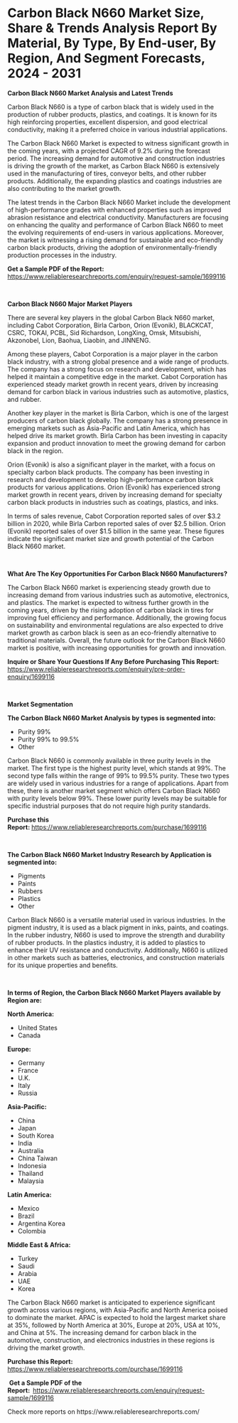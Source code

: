 <p><h1>Carbon Black N660 Market Size, Share & Trends Analysis Report By Material, By Type, By End-user, By Region, And Segment Forecasts, 2024 - 2031</h1></p><p><strong>Carbon Black N660 Market Analysis and Latest Trends</strong></p>
<p><p>Carbon Black N660 is a type of carbon black that is widely used in the production of rubber products, plastics, and coatings. It is known for its high reinforcing properties, excellent dispersion, and good electrical conductivity, making it a preferred choice in various industrial applications.</p><p>The Carbon Black N660 Market is expected to witness significant growth in the coming years, with a projected CAGR of 9.2% during the forecast period. The increasing demand for automotive and construction industries is driving the growth of the market, as Carbon Black N660 is extensively used in the manufacturing of tires, conveyor belts, and other rubber products. Additionally, the expanding plastics and coatings industries are also contributing to the market growth.</p><p>The latest trends in the Carbon Black N660 Market include the development of high-performance grades with enhanced properties such as improved abrasion resistance and electrical conductivity. Manufacturers are focusing on enhancing the quality and performance of Carbon Black N660 to meet the evolving requirements of end-users in various applications. Moreover, the market is witnessing a rising demand for sustainable and eco-friendly carbon black products, driving the adoption of environmentally-friendly production processes in the industry.</p></p>
<p><strong>Get a Sample PDF of the Report:&nbsp;</strong> <a href="https://www.reliableresearchreports.com/enquiry/request-sample/1699116">https://www.reliableresearchreports.com/enquiry/request-sample/1699116</a></p>
<p>&nbsp;</p>
<p><strong>Carbon Black N660 Major Market Players</strong></p>
<p><p>There are several key players in the global Carbon Black N660 market, including Cabot Corporation, Birla Carbon, Orion (Evonik), BLACKCAT, CSRC, TOKAI, PCBL, Sid Richardson, LongXing, Omsk, Mitsubishi, Akzonobel, Lion, Baohua, Liaobin, and JINNENG. </p><p>Among these players, Cabot Corporation is a major player in the carbon black industry, with a strong global presence and a wide range of products. The company has a strong focus on research and development, which has helped it maintain a competitive edge in the market. Cabot Corporation has experienced steady market growth in recent years, driven by increasing demand for carbon black in various industries such as automotive, plastics, and rubber. </p><p>Another key player in the market is Birla Carbon, which is one of the largest producers of carbon black globally. The company has a strong presence in emerging markets such as Asia-Pacific and Latin America, which has helped drive its market growth. Birla Carbon has been investing in capacity expansion and product innovation to meet the growing demand for carbon black in the region. </p><p>Orion (Evonik) is also a significant player in the market, with a focus on specialty carbon black products. The company has been investing in research and development to develop high-performance carbon black products for various applications. Orion (Evonik) has experienced strong market growth in recent years, driven by increasing demand for specialty carbon black products in industries such as coatings, plastics, and inks. </p><p>In terms of sales revenue, Cabot Corporation reported sales of over $3.2 billion in 2020, while Birla Carbon reported sales of over $2.5 billion. Orion (Evonik) reported sales of over $1.5 billion in the same year. These figures indicate the significant market size and growth potential of the Carbon Black N660 market.</p></p>
<p>&nbsp;</p>
<p><strong>What Are The Key Opportunities For Carbon Black N660 Manufacturers?</strong></p>
<p><p>The Carbon Black N660 market is experiencing steady growth due to increasing demand from various industries such as automotive, electronics, and plastics. The market is expected to witness further growth in the coming years, driven by the rising adoption of carbon black in tires for improving fuel efficiency and performance. Additionally, the growing focus on sustainability and environmental regulations are also expected to drive market growth as carbon black is seen as an eco-friendly alternative to traditional materials. Overall, the future outlook for the Carbon Black N660 market is positive, with increasing opportunities for growth and innovation.</p></p>
<p><strong>Inquire or Share Your Questions If Any Before Purchasing This Report:</strong> <a href="https://www.reliableresearchreports.com/enquiry/pre-order-enquiry/1699116">https://www.reliableresearchreports.com/enquiry/pre-order-enquiry/1699116</a></p>
<p>&nbsp;</p>
<p><strong>Market Segmentation</strong></p>
<p><strong>The Carbon Black N660 Market Analysis by types is segmented into:</strong></p>
<p><ul><li>Purity 99%</li><li>Purity 99% to 99.5%</li><li>Other</li></ul></p>
<p><p>Carbon Black N660 is commonly available in three purity levels in the market. The first type is the highest purity level, which stands at 99%. The second type falls within the range of 99% to 99.5% purity. These two types are widely used in various industries for a range of applications. Apart from these, there is another market segment which offers Carbon Black N660 with purity levels below 99%. These lower purity levels may be suitable for specific industrial purposes that do not require high purity standards.</p></p>
<p><strong>Purchase this Report:&nbsp;</strong><a href="https://www.reliableresearchreports.com/purchase/1699116">https://www.reliableresearchreports.com/purchase/1699116</a></p>
<p>&nbsp;</p>
<p><strong>The Carbon Black N660 Market Industry Research by Application is segmented into:</strong></p>
<p><ul><li>Pigments</li><li>Paints</li><li>Rubbers</li><li>Plastics</li><li>Other</li></ul></p>
<p><p>Carbon Black N660 is a versatile material used in various industries. In the pigment industry, it is used as a black pigment in inks, paints, and coatings. In the rubber industry, N660 is used to improve the strength and durability of rubber products. In the plastics industry, it is added to plastics to enhance their UV resistance and conductivity. Additionally, N660 is utilized in other markets such as batteries, electronics, and construction materials for its unique properties and benefits.</p></p>
<p>&nbsp;</p>
<p><strong>In terms of Region, the Carbon Black N660 Market Players available by Region are:</strong></p>
<p>
    <p> <strong> North America: </strong>
        <ul>
            <li>United States</li>
            <li>Canada</li>
        </ul>
        </p> 
    <p> <strong> Europe: </strong>
        <ul>
            <li>Germany</li>
            <li>France</li>
            <li>U.K.</li>
            <li>Italy</li>
            <li>Russia</li>
        </ul>
        </p> 
    <p> <strong> Asia-Pacific: </strong>
        <ul>
            <li>China</li>
            <li>Japan</li>
            <li>South Korea</li>
            <li>India</li>
            <li>Australia</li>
            <li>China Taiwan</li>
            <li>Indonesia</li>
            <li>Thailand</li>
            <li>Malaysia</li>
        </ul>
        </p> 
    <p> <strong> Latin America: </strong>
        <ul>
            <li>Mexico</li>
            <li>Brazil</li>
            <li>Argentina Korea</li>
            <li>Colombia</li>
        </ul>
        </p> 
    <p> <strong> Middle East & Africa: </strong>
        <ul>
            <li>Turkey</li>
            <li>Saudi</li>
            <li>Arabia</li>
            <li>UAE</li>
            <li>Korea</li>
        </ul>
    </p>
    </p>
<p><p>The Carbon Black N660 market is anticipated to experience significant growth across various regions, with Asia-Pacific and North America poised to dominate the market. APAC is expected to hold the largest market share at 35%, followed by North America at 30%, Europe at 20%, USA at 10%, and China at 5%. The increasing demand for carbon black in the automotive, construction, and electronics industries in these regions is driving the market growth.</p></p>
<p><strong>Purchase this Report: </strong><a href="https://www.reliableresearchreports.com/purchase/1699116">https://www.reliableresearchreports.com/purchase/1699116</a></p>
<p>&nbsp;<strong>Get a Sample PDF of the Report:&nbsp;&nbsp;</strong><a href="https://www.reliableresearchreports.com/enquiry/request-sample/1699116">https://www.reliableresearchreports.com/enquiry/request-sample/1699116</a></p>
<p><strong></strong></p>
<p>Check more reports on https://www.reliableresearchreports.com/</p>